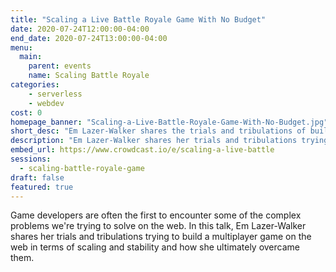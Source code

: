 ```yaml
---
title: "Scaling a Live Battle Royale Game With No Budget"
date: 2020-07-24T12:00:00-04:00
end_date: 2020-07-24T13:00:00-04:00
menu:
  main:
    parent: events
    name: Scaling Battle Royale
categories:
    - serverless
    - webdev
cost: 0
homepage_banner: "Scaling-a-Live-Battle-Royale-Game-With-No-Budget.jpg"
short_desc: "Em Lazer-Walker shares the trials and tribulations of building a multiplayer game on the web and how to ultimately overcome them."
description: "Em Lazer-Walker shares her trials and tribulations trying to build a multiplayer game on the web in terms of scaling and stability and how she ultimately overcame them."
embed_url: https://www.crowdcast.io/e/scaling-a-live-battle
sessions:
  - scaling-battle-royale-game
draft: false
featured: true
---
```


Game developers are often the first to encounter some of the complex problems we're trying to solve on the web. In this talk, Em Lazer-Walker shares her trials and tribulations trying to build a multiplayer game on the web in terms of scaling and stability and how she ultimately overcame them.
